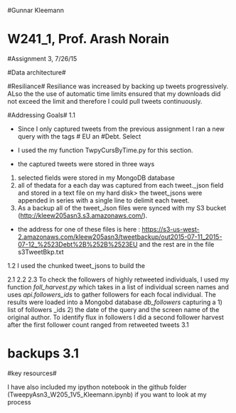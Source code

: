 #Gunnar Kleemann
# W241_1, Prof. Arash Norain
#Assignment 3, 7/26/15


#Data architecture#



#Resiliance#
Resiliance was increased by backing up tweets progressively. ALso the the use of automatic time limits ensured that my
downloads did not exceed the limit and therefore I could pull tweets continuously.

#Addressing Goals#
1.1

* Since I only captured tweets from the previous assignment I ran a new query with the tags # EU an #Debt. Select
* I used the my function TwpyCursByTime.py for this section.

* the captured tweets were stored in three ways

1) selected fields were stored in my MongoDB database
2) all of thedata for a each day was captured from each tweet._json field and stored in a text file on my hard disk>
 the tweet_jsons were appended in series with a single line to delimit each tweet.
3) As a backup all of the tweet_Json files were synced with my S3 bucket (http://kleew205asn3.s3.amazonaws.com/).
* the address for one of these files is here :
https://s3-us-west-2.amazonaws.com/kleew205asn3/tweetbackup/out2015-07-11_2015-07-12_%2523Debt%2B%252B%2523EU
and the rest are in the file s3TweetBkp.txt

1.2 I used the chunked tweet_jsons to build the


2.1
2.2
2.3 To check the followers of highly retweeted individuals, I used my function *foll_harvest.py* which takes in a
list of individual screen names and uses *api.followers_ids* to gather followers for each focal individual. The results
were loaded into a Mongobd database *db_followers* capturing a 1) list of followers _ids 2) the date of the query and the
screen name of the original author. To identify flux in followers I did a second follower harvest after the first follower
count ranged from
retweeted tweets
3.1


# backups 3.1


#key resources#

I have also included my ipython notebook in the github folder (TweepyAsn3_W205_1V5_Kleemann.ipynb)  if you want to
look at my process
